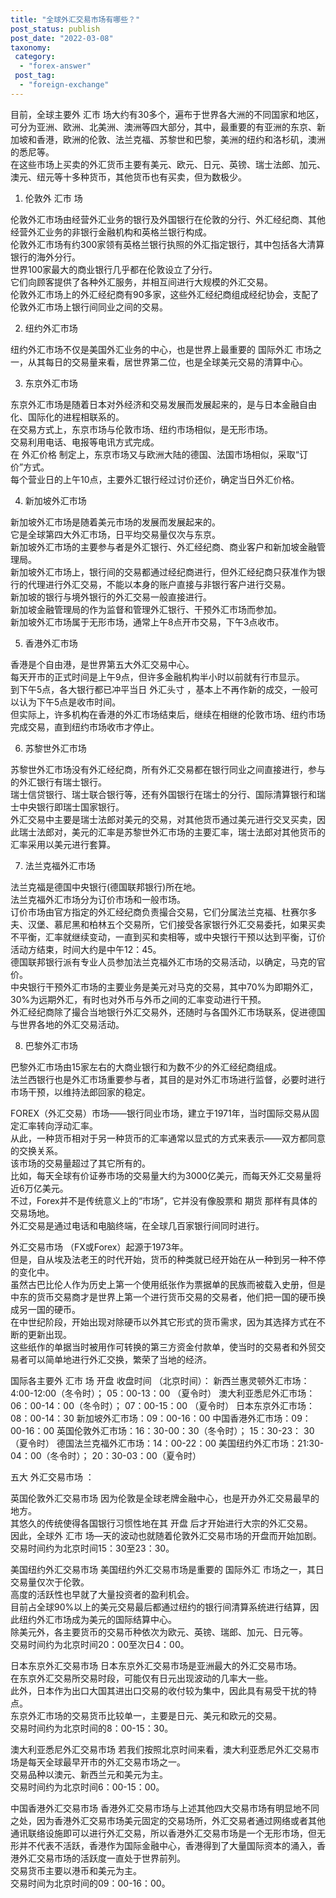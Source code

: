 ```yaml
---
title: "全球外汇交易市场有哪些？"
post_status: publish
post_date: "2022-03-08"
taxonomy:
 category: 
  - "forex-answer"
 post_tag: 
  - "foreign-exchange"
---
```


目前，全球主要外 汇市 场大约有30多个，遍布于世界各大洲的不同国家和地区，可分为亚洲、欧洲、北美洲、澳洲等四大部分，其中，最重要的有亚洲的东京、新加坡和香港，欧洲的伦敦、法兰克福、苏黎世和巴黎，美洲的纽约和洛杉矶，澳洲的悉尼等。  
在这些市场上买卖的外汇货币主要有美元、欧元、日元、英镑、瑞士法郎、加元、澳元、纽元等十多种货币，其他货币也有买卖，但为数极少。  

1. 伦敦外 汇市 场

伦敦外汇市场由经营外汇业务的银行及外国银行在伦敦的分行、外汇经纪商、其他经营外汇业务的非银行金融机构和英格兰银行构成。  
伦敦外汇市场有约300家领有英格兰银行执照的外汇指定银行，其中包括各大清算银行的海外分行。  
世界100家最大的商业银行几乎都在伦敦设立了分行。  
它们向顾客提供了各种外汇服务，并相互间进行大规模的外汇交易。  
伦敦外汇市场上的外汇经纪商有90多家，这些外汇经纪商组成经纪协会，支配了伦敦外汇市场上银行间同业之间的交易。  

2. 纽约外汇市场

纽约外汇市场不仅是美国外汇业务的中心，也是世界上最重要的 国际外汇 市场之一，从其每日的交易量来看，居世界第二位，也是全球美元交易的清算中心。  

3. 东京外汇市场

东京外汇市场是随着日本对外经济和交易发展而发展起来的，是与日本金融自由化、国际化的进程相联系的。  
在交易方式上，东京市场与伦敦市场、纽约市场相似，是无形市场。  
交易利用电话、电报等电讯方式完成。  
在 外汇价格 制定上，东京市场又与欧洲大陆的德国、法国市场相似，采取“订价”方式。  
每个营业日的上午10点，主要外汇银行经过讨价还价，确定当日外汇价格。  

4. 新加坡外汇市场

新加坡外汇市场是随着美元市场的发展而发展起来的。  
它是全球第四大外汇市场，日平均交易量仅次与东京。  
新加坡外汇市场的主要参与者是外汇银行、外汇经纪商、商业客户和新加坡金融管理局。  
新加坡外汇市场上，银行间的交易都通过经纪商进行，但外汇经纪商只获准作为银行的代理进行外汇交易，不能以本身的账户直接与非银行客户进行交易。  
新加坡的银行与境外银行的外汇交易一般直接进行。  
新加坡金融管理局的作为监督和管理外汇银行、干预外汇市场而参加。  
新加坡外汇市场属于无形市场，通常上午8点开市交易，下午3点收市。  

5. 香港外汇市场

香港是个自由港，是世界第五大外汇交易中心。  
每天开市的正式时间是上午9点，但许多金融机构半小时以前就有行市显示。  
到下午5点，各大银行都已冲平当日 外汇头寸 ，基本上不再作新的成交，一般可以认为下午5点是收市时间。  
但实际上，许多机构在香港的外汇市场结束后，继续在相继的伦敦市场、纽约市场完成交易，直到纽约市场收市才停止。  

6. 苏黎世外汇市场

苏黎世外汇市场没有外汇经纪商，所有外汇交易都在银行同业之间直接进行，参与的外汇银行有瑞士银行。  
瑞士信贷银行、瑞士联合银行等，还有外国银行在瑞士的分行、国际清算银行和瑞士中央银行即瑞士国家银行。  
外汇交易中主要是瑞士法郎对美元的交易，对其他货币通过美元进行交叉买卖，因此瑞士法郎对，美元的汇率是苏黎世外汇市场的主要汇率，瑞士法郎对其他货币的汇率采用以美元进行套算。  

7. 法兰克福外汇市场

法兰克福是德国中央银行(德国联邦银行)所在地。  
法兰克福外汇市场分为订价市场和一般市场。  
订价市场由官方指定的外汇经纪商负责撮合交易，它们分属法兰克福、杜赛尔多夫、汉堡、慕尼黑和柏林五个交易所，它们接受各家银行外汇交易委托，如果买卖不平衡，汇率就继续变动，一直到买和卖相等，或中央银行干预以达到平衡，订价活动方结束，时间大约是中午12：45。  
德国联邦银行派有专业人员参加法兰克福外汇市场的交易活动，以确定，马克的官价。  
中央银行干预外汇市场的主要业务是美元对马克的交易，其中70%为即期外汇，30%为远期外汇，有时也对外币与外币之间的汇率变动进行干预。  
外汇经纪商除了撮合当地银行外汇交易外，还随时与各国外汇市场联系，促进德国与世界各地的外汇交易活动。  

8. 巴黎外汇市场

巴黎外汇市场由15家左右的大商业银行和为数不少的外汇经纪商组成。  
法兰西银行也是外汇市场重要参与者，其目的是对外汇市场进行监督，必要时进行市场干预，以维持法郎回家的稳定。  

FOREX（外汇交易）市场——银行同业市场，建立于1971年，当时国际交易从固定汇率转向浮动汇率。  
从此，一种货币相对于另一种货币的汇率通常以显式的方式来表示——双方都同意的交换关系。  
该市场的交易量超过了其它所有的。  
比如，每天全球有价证券市场的交易量大约为3000亿美元，而每天外汇交易量将近6万亿美元。  
不过，Forex并不是传统意义上的“市场”，它并没有像股票和 期货 那样有具体的交易场地。  
外汇交易是通过电话和电脑终端，在全球几百家银行间同时进行。  

外汇交易市场 （FX或Forex）起源于1973年。  
但是，自从埃及法老王的时代开始，货币的种类就已经开始在从一种到另一种不停的变化中。  
虽然古巴比伦人作为历史上第一个使用纸张作为票据单的民族而被载入史册，但是中东的货币交易商才是世界上第一个进行货币交易的交易者，他们把一国的硬币换成另一国的硬币。  
在中世纪阶段，开始出现对除硬币以外其它形式的货币需求，因为其选择方式在不断的更新出现。  
这些纸作的单据当时被用作可转换的第三方资金付款单，使当时的交易者和外贸交易者可以简单地进行外汇交换，繁荣了当地的经济。  

国际各主要外 汇市 场 开盘 收盘时间 （北京时间）： 新西兰惠灵顿外汇市场：4:00-12:00（冬令时）； 05：00-13：00 （夏令时） 澳大利亚悉尼外汇市场：06：00-14：00（冬令时）； 07：00-15：00 （夏令时） 日本东京外汇市场：08：00-14：30 新加坡外汇市场：09：00-16：00 中国香港外汇市场：09：00-16：00 英国伦敦外汇市场：16：30-00：30（冬令时）； 15：30-23： 30（夏令时） 德国法兰克福外汇市场：14：00-22：00 美国纽约外汇市场：21:30-04：00（冬令时）； 20：30-03：00（夏令时）

五大 外汇交易市场 ：

英国伦敦外汇交易市场 因为伦敦是全球老牌金融中心，也是开办外汇交易最早的地方。  
其悠久的传统使得各国银行习惯性地在其 开盘 后才开始进行大宗的外汇交易。  
因此，全球外 汇市 场—天的波动也就随着伦敦外汇交易市场的开盘而开始加剧。  
交易时间约为北京时间15：30至23：30。  

美国纽约外汇交易市场 美国纽约外汇交易市场是重要的 国际外汇 市场之一，其日交易量仅次于伦敦。  
高度的活跃性也早就了大量投资者的盈利机会。  
目前占全球90%以上的美元交易最后都通过纽约的银行间清算系统进行结算，因此纽约外汇市场成为美元的国际结算中心。  
除美元外，各主要货币的交易币种依次为欧元、英镑、瑞郎、加元、日元等。  
交易时间约为北京时间20：00至次日4：00。  

日本东京外汇交易市场 日本东京外汇交易市场是亚洲最大的外汇交易市场。  
在东京外汇交易所交易时段，可能仅有日元出现波动的几率大一些。  
此外，日本作为出口大国其进出口交易的收付较为集中，因此具有易受干扰的特点。  
东京外汇市场的交易货币比较单一，主要是日元、美元和欧元的交易。  
交易时间约为北京时间的8：00-15：30。  

澳大利亚悉尼外汇交易市场 若我们按照北京时间来看，澳大利亚悉尼外汇交易市场是每天全球最早开市的外汇交易市场之一。  
交易品种以澳元、新西兰元和美元为主。  
交易时间约为北京时间6：00-15：00。  

中国香港外汇交易市场 香港外汇交易市场与上述其他四大交易市场有明显地不同之处，因为香港外汇交易市场美元固定的交易场所，外汇交易者通过网络或者其他通讯联络设施即可以进行外汇交易，所以香港外汇交易市场是一个无形市场，但无形并不代表不活跃，香港作为国际金融中心，香港得到了大量国际资本的涌入，香港外汇交易市场的活跃度一直处于世界前列。  
交易货币主要以港币和美元为主。  
交易时间为北京时间的09：00-16：00。
